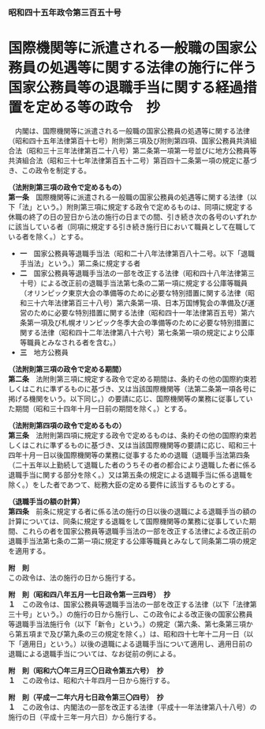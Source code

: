 ### 昭和四十五年政令第三百五十号  
# 国際機関等に派遣される一般職の国家公務員の処遇等に関する法律の施行に伴う国家公務員等の退職手当に関する経過措置を定める等の政令　抄  
　内閣は、国際機関等に派遣される一般職の国家公務員の処遇等に関する法律（昭和四十五年法律第百十七号）附則第三項及び附則第四項、国家公務員共済組合法（昭和三十三年法律第百二十八号）第二条第一項第一号並びに地方公務員等共済組合法（昭和三十七年法律第百五十二号）第百四十二条第一項の規定に基づき、この政令を制定する。  
  
**（法附則第三項の政令で定めるもの）**  
**第一条**　国際機関等に派遣される一般職の国家公務員の処遇等に関する法律（以下「法」という。）附則第三項に規定する政令で定めるものは、同項に規定する休職の終了の日の翌日から法の施行の日までの間、引き続き次の各号のいずれかに該当している者（同項に規定する引き続き施行日において職員として在職している者を除く。）とする。  
* **一**　国家公務員等退職手当法（昭和二十八年法律第百八十二号。以下「退職手当法」という。）第二条に規定する者  
* **二**　国家公務員等退職手当法の一部を改正する法律（昭和四十八年法律第三十号）による改正前の退職手当法第七条の二第一項に規定する公庫等職員（オリンピック東京大会の準備等のために必要な特別措置に関する法律（昭和三十六年法律第百三十八号）第六条第一項、日本万国博覧会の準備及び運営のために必要な特別措置に関する法律（昭和四十一年法律第百五号）第六条第一項及び札幌オリンピック冬季大会の準備等のために必要な特別措置に関する法律（昭和四十二年法律第八十六号）第七条第一項の規定により公庫等職員とみなされる者を含む。）  
* **三**　地方公務員  
  
**（法附則第三項の政令で定める期間）**  
**第二条**　法附則第三項に規定する政令で定める期間は、条約その他の国際約束若しくはこれに準ずるものに基づき、又は当該国際機関等（法第二条第一項各号に掲げる機関をいう。以下同じ。）の要請に応じ、国際機関等の業務に従事していた期間（昭和三十四年十月一日前の期間を除く。）とする。  
  
**（法附則第四項の政令で定めるもの）**  
**第三条**　法附則第四項に規定する政令で定めるものは、条約その他の国際約束若しくはこれに準ずるものに基づき、又は当該国際機関等の要請に応じ、昭和三十四年十月一日以後国際機関等の業務に従事するための退職（退職手当法第四条（二十五年以上勤続して退職した者のうちその者の都合により退職した者に係る退職手当に関する部分を除く。）又は第五条の規定による退職手当に係る退職を除く。）をした者であつて、総務大臣の定める要件に該当するものとする。  
  
**（退職手当の額の計算）**  
**第四条**　前条に規定する者に係る法の施行の日以後の退職による退職手当の額の計算については、同条に規定する退職をして国際機関等の業務に従事していた期間、これらの者を国家公務員等退職手当法の一部を改正する法律による改正前の退職手当法第七条の二第一項に規定する公庫等職員とみなして同条第二項の規定を適用する。  
  
**附　則**  
この政令は、法の施行の日から施行する。  
  
**附　則（昭和四八年五月一七日政令第一三四号）　抄**  
**１**　この政令は、国家公務員等退職手当法の一部を改正する法律（以下「法律第三十号」という。）の施行の日から施行し、この政令による改正後の国家公務員等退職手当法施行令（以下「新令」という。）の規定（第六条、第七条第三項から第五項まで及び第九条の三の規定を除く。）は、昭和四十七年十二月一日（以下「適用日」という。）以後の退職による退職手当について適用し、適用日前の退職による退職手当については、なお従前の例による。  
  
**附　則（昭和六〇年三月三〇日政令第五六号）　抄**  
**１**　この政令は、昭和六十年四月一日から施行する。  
  
**附　則（平成一二年六月七日政令第三〇四号）　抄**  
**１**　この政令は、内閣法の一部を改正する法律（平成十一年法律第八十八号）の施行の日（平成十三年一月六日）から施行する。  
  
